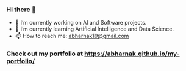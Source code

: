 ### Hi there 👋

- 🔭 I’m currently working on AI and Software projects.
- 🌱 I’m currently learning Artificial Intelligence and Data Science.
- 📫 How to reach me: abharnak19@gmail.com

### Check out my portfolio at https://abharnak.github.io/my-portfolio/

